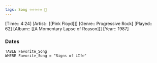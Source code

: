 ```yaml
---
tags: Song ⭐⭐⭐⭐⭐ 💛
---
```

[Time:: 4:24]
[Artist:: [[Pink Floyd]]]
[Genre:: Progressive Rock]
[Played:: 62]
[Album:: [[A Momentary Lapse of Reason]]]
[Year:: 1987]
### Dates
````dataview
TABLE Favorite_Song
WHERE Favorite_Song = "Signs of LIfe"
````